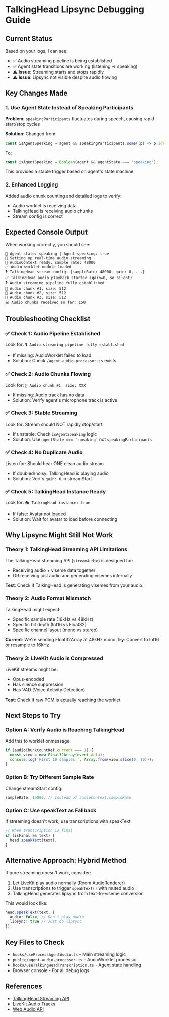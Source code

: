 # TalkingHead Lipsync Debugging Guide

## Current Status

Based on your logs, I can see:
- ✅ Audio streaming pipeline is being established
- ✅ Agent state transitions are working (listening → speaking)
- ⚠️ **Issue**: Streaming starts and stops rapidly
- ⚠️ **Issue**: Lipsync not visible despite audio flowing

## Key Changes Made

### 1. Use Agent State Instead of Speaking Participants
**Problem**: `speakingParticipants` fluctuates during speech, causing rapid start/stop cycles

**Solution**: Changed from:
```typescript
const isAgentSpeaking = agent && speakingParticipants.some((p) => p.identity === agent.identity);
```

To:
```typescript
const isAgentSpeaking = Boolean(agent && agentState === 'speaking');
```

This provides a stable trigger based on agent's state machine.

### 2. Enhanced Logging
Added audio chunk counting and detailed logs to verify:
- Audio worklet is receiving data
- TalkingHead is receiving audio chunks
- Stream config is correct

## Expected Console Output

When working correctly, you should see:
```
🤖 Agent state: speaking | Agent speaking: true
🎤 Setting up real-time audio streaming
🎵 AudioContext ready, sample rate: 48000
✅ Audio worklet module loaded
🎙️ TalkingHead stream config: {sampleRate: 48000, gain: 0, ...}
✅ TalkingHead audio playback started (gain=0, so silent)
🎙️ Audio streaming pipeline fully established
🎵 Audio chunk #1, size: 512
🎵 Audio chunk #2, size: 512
🎵 Audio chunk #3, size: 512
📊 Audio chunks received so far: 150
```

## Troubleshooting Checklist

### ✅ Check 1: Audio Pipeline Established
Look for: `🎙️ Audio streaming pipeline fully established`
- If missing: AudioWorklet failed to load
- Solution: Check `/agent-audio-processor.js` exists

### ✅ Check 2: Audio Chunks Flowing
Look for: `🎵 Audio chunk #1, size: XXX`
- If missing: Audio track has no data
- Solution: Verify agent's microphone track is active

### ✅ Check 3: Stable Streaming
Look for: Stream should NOT rapidly stop/start
- If unstable: Check `isAgentSpeaking` logic
- Solution: Use `agentState === 'speaking'` not `speakingParticipants`

### ✅ Check 4: No Duplicate Audio
Listen for: Should hear ONE clean audio stream
- If doubled/noisy: TalkingHead is playing audio
- Solution: Verify `gain: 0` in streamStart

### ✅ Check 5: TalkingHead Instance Ready
Look for: `🎭 TalkingHead instance: true`
- If false: Avatar not loaded
- Solution: Wait for avatar to load before connecting

## Why Lipsync Might Still Not Work

### Theory 1: TalkingHead Streaming API Limitations
The TalkingHead streaming API (`streamAudio`) is designed for:
- Receiving audio + viseme data together
- OR receiving just audio and generating visemes internally

**Test**: Check if TalkingHead is generating visemes from your audio.

### Theory 2: Audio Format Mismatch
TalkingHead might expect:
- Specific sample rate (16kHz vs 48kHz)
- Specific bit depth (Int16 vs Float32)
- Specific channel layout (mono vs stereo)

**Current**: We're sending Float32Array at 48kHz mono
**Try**: Convert to Int16 or resample to 16kHz

### Theory 3: LiveKit Audio is Compressed
LiveKit streams might be:
- Opus-encoded
- Has silence suppression
- Has VAD (Voice Activity Detection)

**Test**: Check if raw PCM is actually reaching the worklet

## Next Steps to Try

### Option A: Verify Audio is Reaching TalkingHead
Add this to worklet onmessage:
```typescript
if (audioChunkCountRef.current === 1) {
  const view = new Float32Array(event.data);
  console.log('First 10 samples:', Array.from(view.slice(0, 10)));
}
```

### Option B: Try Different Sample Rate
Change streamStart config:
```typescript
sampleRate: 16000, // Instead of audioContext.sampleRate
```

### Option C: Use speakText as Fallback
If streaming doesn't work, use transcriptions with speakText:
```typescript
// When transcription is final
if (isFinal && text) {
  head.speakText(text);
}
```

## Alternative Approach: Hybrid Method

If pure streaming doesn't work, consider:
1. Let LiveKit play audio normally (Room AudioRenderer)
2. Use transcriptions to trigger `speakText()` with muted audio
3. TalkingHead generates lipsync from text-to-viseme conversion

This would look like:
```typescript
head.speakText(text, {
  audio: false, // Don't play audio
  lipsync: true // Just do lipsync
});
```

## Key Files to Check

- `hooks/useProcessAgentAudio.ts` - Main streaming logic
- `public/agent-audio-processor.js` - AudioWorklet processor  
- `hooks/useTalkingHeadTranscription.ts` - Agent state handling
- Browser console - For all debug logs

## References

- [TalkingHead Streaming API](https://github.com/met4citizen/TalkingHead/blob/main/doc/guide.md#streaming-interface)
- [LiveKit Audio Tracks](https://docs.livekit.io/home/client/tracks/)
- [Web Audio API](https://developer.mozilla.org/en-US/docs/Web/API/Web_Audio_API)


